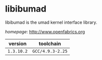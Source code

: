 # libibumad

libibumad is the umad kernel interface library.

*homepage*: <http://www.openfabrics.org>

version | toolchain
--------|----------
``1.3.10.2`` | ``GCC/4.9.3-2.25``
